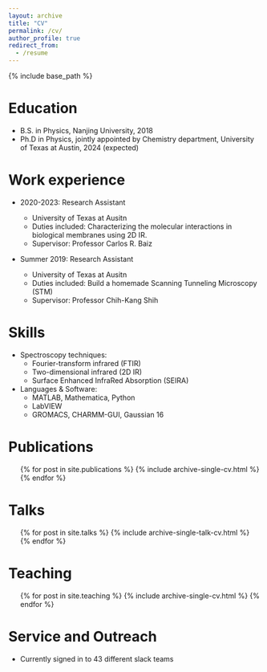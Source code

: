 ```yaml
---
layout: archive
title: "CV"
permalink: /cv/
author_profile: true
redirect_from:
  - /resume
---
```


{% include base_path %}

Education
======
* B.S. in Physics, Nanjing University, 2018
* Ph.D in Physics, jointly appointed by Chemistry department, University of Texas at Austin, 2024 (expected)

Work experience
======
* 2020-2023: Research Assistant
  * University of Texas at Ausitn
  * Duties included: Characterizing the molecular interactions in biological membranes using 2D IR. 
  * Supervisor: Professor Carlos R. Baiz

* Summer 2019: Research Assistant
  * University of Texas at Ausitn
  * Duties included: Build a homemade Scanning Tunneling Microscopy (STM)
  * Supervisor: Professor Chih-Kang Shih
  
Skills
======
* Spectroscopy techniques:
  * Fourier-transform infrared (FTIR)
  * Two-dimensional infrared (2D IR)
  * Surface Enhanced InfraRed Absorption (SEIRA)
* Languages & Software:
  * MATLAB, Mathematica, Python
  * LabVIEW
  * GROMACS, CHARMM-GUI, Gaussian 16

Publications
======
  <ul>{% for post in site.publications %}
    {% include archive-single-cv.html %}
  {% endfor %}</ul>
  
Talks
======
  <ul>{% for post in site.talks %}
    {% include archive-single-talk-cv.html %}
  {% endfor %}</ul>
  
Teaching
======
  <ul>{% for post in site.teaching %}
    {% include archive-single-cv.html %}
  {% endfor %}</ul>
  
Service and Outreach
======
* Currently signed in to 43 different slack teams
